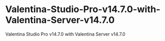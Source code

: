 # Valentina-Studio-Pro-v14.7.0-with-Valentina-Server-v14.7.0
Valentina Studio Pro v14.7.0 with Valentina Server v14.7.0
